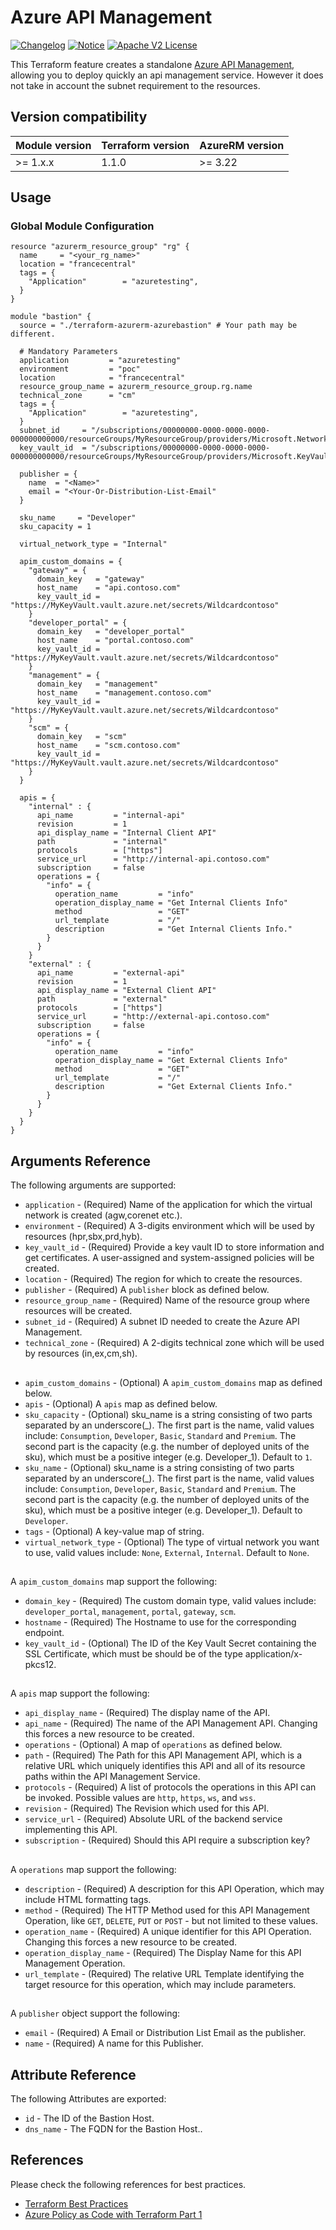 # Azure API Management
[![Changelog](https://img.shields.io/badge/changelog-release-green.svg)](CHANGELOG.md) [![Notice](https://img.shields.io/badge/notice-copyright-yellow.svg)](NOTICE) [![Apache V2 License](https://img.shields.io/badge/license-Apache%20V2-orange.svg)](LICENSE)

This Terraform feature creates a standalone [Azure API Management](https://docs.microsoft.com/en-us/azure/api-management/api-management-key-concepts), allowing you to deploy quickly an api management service. However it does not take in account the subnet requirement to the resources.

## Version compatibility

| Module version | Terraform version | AzureRM version |
|----------------|-------------------|-----------------|
| >= 1.x.x       | 1.1.0             | >= 3.22         |

## Usage

### Global Module Configuration
```hcl
resource "azurerm_resource_group" "rg" {
  name     = "<your_rg_name>"
  location = "francecentral"
  tags = {
    "Application"        = "azuretesting",
  }
}

module "bastion" {
  source = "./terraform-azurerm-azurebastion" # Your path may be different.
  
  # Mandatory Parameters
  application         = "azuretesting"
  environment         = "poc"
  location            = "francecentral"
  resource_group_name = azurerm_resource_group.rg.name
  technical_zone      = "cm"
  tags = {
    "Application"        = "azuretesting",
  }
  subnet_id     = "/subscriptions/00000000-0000-0000-0000-000000000000/resourceGroups/MyResourceGroup/providers/Microsoft.Network/virtualNetworks/myvnet1/subnets/mysubnet1"
  key_vault_id  = "/subscriptions/00000000-0000-0000-0000-000000000000/resourceGroups/MyResourceGroup/providers/Microsoft.KeyVault/vaults/MyKeyVault"

  publisher = {
    name  = "<Name>"
    email = "<Your-Or-Distribution-List-Email"
  }

  sku_name     = "Developer"
  sku_capacity = 1

  virtual_network_type = "Internal"

  apim_custom_domains = {
    "gateway" = {
      domain_key   = "gateway"
      host_name    = "api.contoso.com"
      key_vault_id = "https://MyKeyVault.vault.azure.net/secrets/Wildcardcontoso"
    }
    "developer_portal" = {
      domain_key   = "developer_portal"
      host_name    = "portal.contoso.com"
      key_vault_id = "https://MyKeyVault.vault.azure.net/secrets/Wildcardcontoso"
    }
    "management" = {
      domain_key   = "management"
      host_name    = "management.contoso.com"
      key_vault_id = "https://MyKeyVault.vault.azure.net/secrets/Wildcardcontoso"
    }
    "scm" = {
      domain_key   = "scm"
      host_name    = "scm.contoso.com"
      key_vault_id = "https://MyKeyVault.vault.azure.net/secrets/Wildcardcontoso"
    }
  }

  apis = {
    "internal" : {
      api_name         = "internal-api"
      revision         = 1
      api_display_name = "Internal Client API"
      path             = "internal"
      protocols        = ["https"]
      service_url      = "http://internal-api.contoso.com"
      subscription     = false
      operations = {
        "info" = {
          operation_name         = "info"
          operation_display_name = "Get Internal Clients Info"
          method                 = "GET"
          url_template           = "/"
          description            = "Get Internal Clients Info."
        }
      }
    }
    "external" : {
      api_name         = "external-api"
      revision         = 1
      api_display_name = "External Client API"
      path             = "external"
      protocols        = ["https"]
      service_url      = "http://external-api.contoso.com"
      subscription     = false
      operations = {
        "info" = {
          operation_name         = "info"
          operation_display_name = "Get External Clients Info"
          method                 = "GET"
          url_template           = "/"
          description            = "Get External Clients Info."
        }
      }
    }
  }
}
```

## Arguments Reference

The following arguments are supported:
  - `application` - (Required) Name of the application for which the virtual network is created (agw,corenet etc.).
  - `environment` - (Required) A 3-digits environment which will be used by resources (hpr,sbx,prd,hyb).
  - `key_vault_id` - (Required) Provide a key vault ID to store information and get certificates. A user-assigned and system-assigned policies will be created.
  - `location` - (Required) The region for which to create the resources.
  - `publisher` - (Required) A `publisher` block as defined below.
  - `resource_group_name` - (Required) Name of the resource group where resources will be created.
  - `subnet_id` - (Required) A subnet ID needed to create the Azure API Management.
  - `technical_zone` - (Required) A 2-digits technical zone which will be used by resources (in,ex,cm,sh).

##
  - `apim_custom_domains` - (Optional) A `apim_custom_domains` map as defined below.
  - `apis` - (Optional) A `apis` map as defined below.
  - `sku_capacity` - (Optional) sku_name is a string consisting of two parts separated by an underscore(_). The first part is the name, valid values include: `Consumption`, `Developer`, `Basic`, `Standard` and `Premium`. The second part is the capacity (e.g. the number of deployed units of the sku), which must be a positive integer (e.g. Developer_1). Default to `1`.
  - `sku_name` - (Optional) sku_name is a string consisting of two parts separated by an underscore(_). The first part is the name, valid values include: `Consumption`, `Developer`, `Basic`, `Standard` and `Premium`. The second part is the capacity (e.g. the number of deployed units of the sku), which must be a positive integer (e.g. Developer_1). Default to `Developer`.
  - `tags` - (Optional) A key-value map of string.
  - `virtual_network_type` - (Optional) The type of virtual network you want to use, valid values include: `None`, `External`, `Internal`. Default to `None`.

##
A `apim_custom_domains` map support the following:
  - `domain_key` - (Required) The custom domain type, valid values include: `developer_portal`, `management`, `portal`, `gateway`, `scm`.
  - `hostname` - (Required) The Hostname to use for the corresponding endpoint.
  - `key_vault_id` - (Optional) The ID of the Key Vault Secret containing the SSL Certificate, which must be should be of the type application/x-pkcs12.

##
A `apis` map support the following:
  - `api_display_name` - (Required) The display name of the API.
  - `api_name` - (Required) The name of the API Management API. Changing this forces a new resource to be created.
  - `operations` - (Optional) A map of `operations` as defined below.
  - `path` - (Required) The Path for this API Management API, which is a relative URL which uniquely identifies this API and all of its resource paths within the API Management Service.
  - `protocols` - (Required) A list of protocols the operations in this API can be invoked. Possible values are `http`, `https`, `ws`, and `wss`.
  - `revision` - (Required) The Revision which used for this API.
  - `service_url` - (Required) Absolute URL of the backend service implementing this API.
  - `subscription` - (Required) Should this API require a subscription key?

##
A `operations` map support the following:
  - `description` - (Required) A description for this API Operation, which may include HTML formatting tags.
  - `method` - (Required) The HTTP Method used for this API Management Operation, like `GET`, `DELETE`, `PUT` or `POST` - but not limited to these values.
  - `operation_name` - (Required) A unique identifier for this API Operation. Changing this forces a new resource to be created.
  - `operation_display_name` - (Required) The Display Name for this API Management Operation.
  - `url_template` - (Required) The relative URL Template identifying the target resource for this operation, which may include parameters.


##
A `publisher` object support the following:
  - `email` - (Required) A Email or Distribution List Email as the publisher.
  - `name` - (Required) A name for this Publisher.



## Attribute Reference

The following Attributes are exported:
  - `id` - The ID of the Bastion Host.
  - `dns_name` - The FQDN for the Bastion Host..

## References
Please check the following references for best practices.
* [Terraform Best Practices](https://www.terraform-best-practices.com/)
* [Azure Policy as Code with Terraform Part 1](https://purple.telstra.com/blog/azure-policy-as-code-with-terraform-part-1)